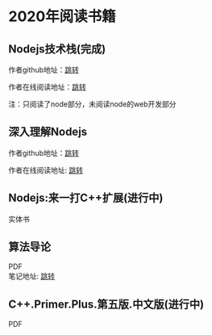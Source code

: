 <!--
 * @Author: xiuquanxu
 * @Company: kaochong
 * @Date: 2020-03-25 10:28:10
 * @LastEditors: xiuquanxu
 * @LastEditTime: 2020-04-23 19:20:02
 -->
# 2020年阅读书籍

## Nodejs技术栈(完成)  

作者github地址：<a href="https://github.com/Q-Angelo/Nodejs-Roadmap">跳转</a>   

作者在线阅读地址：<a href="https://www.nodejs.red/#/">跳转</a>  

注：只阅读了node部分，未阅读node的web开发部分

## 深入理解Nodejs  

作者github地址：<a href="https://github.com/yjhjstz/deep-into-node">跳转</a>  

作者在线阅读地址: <a href="https://yjhjstz.gitbooks.io/deep-into-node/content/">跳转</a>

## Nodejs:来一打C++扩展(进行中)  
实体书

## 算法导论  

PDF  
笔记地址: <a href="">跳转</a>

## C++.Primer.Plus.第五版.中文版(进行中)  

PDF